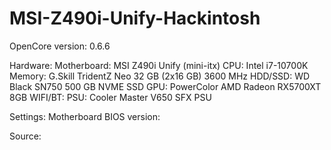 # MSI-Z490i-Unify-Hackintosh

OpenCore version: 0.6.6

Hardware:
Motherboard: MSI Z490i Unify (mini-itx)
CPU: Intel i7-10700K
Memory: G.Skill TridentZ Neo 32 GB (2x16 GB) 3600 MHz
HDD/SSD: WD Black SN750 500 GB NVME SSD
GPU: PowerColor AMD Radeon RX5700XT 8GB
WIFI/BT: 
PSU: Cooler Master V650 SFX PSU

Settings:
Motherboard BIOS version: 


Source:

